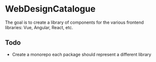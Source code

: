 # WebDesignCatalogue

The goal is to create a library of components for the various frontend libraries: Vue, Angular, React, etc.

## Todo

- Create a monorepo each package should represent a different library
